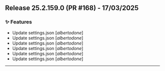 ## Release 25.2.159.0 (PR #168) - 17/03/2025
### ✨ Features
  * Update settings.json [*albertodone*]
  * Update settings.json [*albertodone*]
  * Update settings.json [*albertodone*]
  * Update settings.json [*albertodone*]
  * Update settings.json [*albertodone*]
  * Update settings.json [*albertodone*]

---

